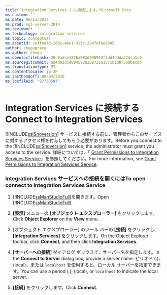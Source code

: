 ```yaml
---
title: Integration Services | に接続します。Microsoft Docs
ms.custom: ''
ms.date: 06/13/2017
ms.prod: sql-server-2014
ms.reviewer: ''
ms.technology: integration-services
ms.topic: conceptual
ms.assetid: 2effee7d-16bc-46e1-913c-28470faea345
author: chugugrace
ms.author: chugu
ms.openlocfilehash: 26c0adce1276a083d996910f2dd4ddda32dca1c9
ms.sourcegitcommit: ad4d92dce894592a259721a1571b1d8736abacdb
ms.translationtype: MT
ms.contentlocale: ja-JP
ms.lasthandoff: 08/04/2020
ms.locfileid: "87738587"
---
```

# <a name="connect-to-integration-services"></a><span data-ttu-id="1f7c5-102">Integration Services に接続する</span><span class="sxs-lookup"><span data-stu-id="1f7c5-102">Connect to Integration Services</span></span>
  <span data-ttu-id="1f7c5-103">[!INCLUDE[ssISnoversion](../includes/ssisnoversion-md.md)] サービスに接続する前に、管理者からこのサービスに対するアクセス権を付与してもらう必要があります。</span><span class="sxs-lookup"><span data-stu-id="1f7c5-103">Before you connect to the [!INCLUDE[ssISnoversion](../includes/ssisnoversion-md.md)] service, the administrator must grant you access to the service.</span></span> <span data-ttu-id="1f7c5-104">詳細については、「 [Grant Permissions to Integration Services Service](../../2014/integration-services/grant-permissions-to-integration-services-service.md)」を参照してください。</span><span class="sxs-lookup"><span data-stu-id="1f7c5-104">For more information, see [Grant Permissions to Integration Services Service](../../2014/integration-services/grant-permissions-to-integration-services-service.md).</span></span>  
  
### <a name="to-open-connect-to-integration-services-service"></a><span data-ttu-id="1f7c5-105">Integration Services サービスへの接続を開くには</span><span class="sxs-lookup"><span data-stu-id="1f7c5-105">To open connect to Integration Services Service</span></span>  
  
1.  <span data-ttu-id="1f7c5-106">[!INCLUDE[ssManStudioFull](../includes/ssmanstudiofull-md.md)]を開きます。</span><span class="sxs-lookup"><span data-stu-id="1f7c5-106">Open [!INCLUDE[ssManStudioFull](../includes/ssmanstudiofull-md.md)].</span></span>  
  
2.  <span data-ttu-id="1f7c5-107">**[表示]** メニューの **[オブジェクト エクスプローラー]** をクリックします。</span><span class="sxs-lookup"><span data-stu-id="1f7c5-107">Click **Object Explorer** on the **View** menu.</span></span>  
  
3.  <span data-ttu-id="1f7c5-108">[オブジェクト エクスプローラー] のツール バーの **[接続]** をクリックし、 **[Integration Services]** をクリックします。</span><span class="sxs-lookup"><span data-stu-id="1f7c5-108">On the Object Explorer toolbar, click **Connect**, and then click **Integration Services**.</span></span>  
  
4.  <span data-ttu-id="1f7c5-109">**[サーバーへの接続]** ダイアログ ボックスで、サーバー名を指定します。</span><span class="sxs-lookup"><span data-stu-id="1f7c5-109">In the **Connect to Server** dialog box, provide a server name.</span></span> <span data-ttu-id="1f7c5-110">ピリオド (.)、(local)、または `localhost` を使用すると、ローカル サーバーを指定できます。</span><span class="sxs-lookup"><span data-stu-id="1f7c5-110">You can use a period (.), (local), or `localhost` to indicate the local server.</span></span>  
  
5.  <span data-ttu-id="1f7c5-111">**[接続]** をクリックします。</span><span class="sxs-lookup"><span data-stu-id="1f7c5-111">Click **Connect**.</span></span>  
  
  
